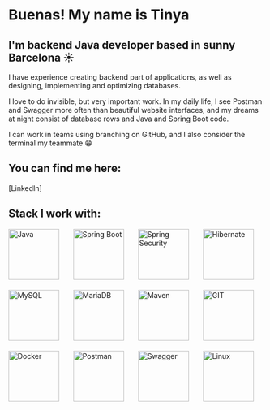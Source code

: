 # Buenas! My name is Tinya
## I'm backend Java developer based in sunny Barcelona ☀️

I have experience creating backend part of applications, as well as designing, implementing and optimizing databases. 

I love to do invisible, but very important work. In my daily life, I see Postman and Swagger more often than beautiful website interfaces, and my dreams at night consist of database rows and Java and Spring Boot code. 

I can work in teams using branching on GitHub, and I also consider the terminal my teammate 😁

## You can find me here:
[LinkedIn]

## Stack I work with:
<div style="display: flex; flex-wrap: wrap; justify-content: space-between;">
  <img src="https://seeklogo.com/images/J/java-logo-CE0198242E-seeklogo.com.png" alt="Java" width="100" style="margin-bottom: 20px; margin-right: 20px;" />
  <img src="https://upload.wikimedia.org/wikipedia/commons/thumb/4/44/Spring_Framework_Logo_2018.svg/1200px-Spring_Framework_Logo_2018.svg.png" alt="Spring Boot" width="100" style="margin-bottom: 20px; margin-right: 20px;" />
  <img src="https://www.dariawan.com/media/images/tech-spring-security.width-400.png" alt="Spring Security" width="100" style="margin-bottom: 20px; margin-right: 20px;" />
  <img src="https://cdn.icon-icons.com/icons2/2699/PNG/512/hibernate_logo_icon_169034.png" alt="Hibernate" width="100" style="margin-bottom: 20px; margin-right: 20px;" />
  <img src="https://upload.wikimedia.org/wikipedia/labs/8/8e/Mysql_logo.png" alt="MySQL" width="100" style="margin-bottom: 20px; margin-right: 20px;" />
  <img src="https://upload.wikimedia.org/wikipedia/commons/thumb/c/ca/MariaDB_colour_logo.svg/2560px-MariaDB_colour_logo.svg.png" alt="MariaDB" width="100" style="margin-bottom: 20px; margin-right: 20px;" />
  <img src="https://res.cloudinary.com/practicaldev/image/fetch/s--1KIy2_Nb--/c_limit%2Cf_auto%2Cfl_progressive%2Cq_auto%2Cw_880/https://cdn-images-1.medium.com/max/2400/1%2AH-IQgGmDCiOcjRsFe7TzdA.png" alt="Maven" width="100" style="margin-bottom: 20px; margin-right: 20px;" />
  <img src="https://git-scm.com/images/logos/downloads/Git-Logo-2Color.png" alt="GIT" width="100" style="margin-bottom: 20px; margin-right: 20px;" />
  <img src="https://1000logos.net/wp-content/uploads/2021/11/Docker-Logo.png" alt="Docker" width="100" style="margin-bottom: 20px; margin-right: 20px;" />
  <img src="https://upload.wikimedia.org/wikipedia/commons/c/c2/Postman_%28software%29.png" alt="Postman" width="100" style="margin-bottom: 20px; margin-right: 20px;" />
  <img src="https://miro.medium.com/v2/resize:fit:818/1*zc-LgogGtr7fFHF9e1M8wA.png" alt="Swagger" width="100" style="margin-bottom: 20px; margin-right: 20px;" />
  <img src="https://www.freeiconspng.com/thumbs/linux-icon/linux-icon-19.png" alt="Linux" width="100" style="margin-bottom: 20px; margin-right: 20px;" />
</div>
